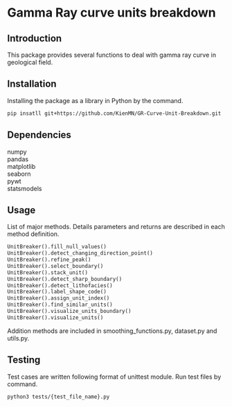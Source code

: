 # Gamma Ray curve units breakdown

## Introduction
This package provides several functions to deal with gamma ray curve in geological field.

## Installation
Installing the package as a library in Python by the command.
```bash
pip insatll git+https://github.com/KienMN/GR-Curve-Unit-Breakdown.git
```

## Dependencies
numpy  
pandas  
matplotlib  
seaborn  
pywt  
statsmodels

## Usage
List of major methods. Details parameters and returns are described in each method definition.
```python
UnitBreaker().fill_null_values()
UnitBreaker().detect_changing_direction_point()
UnitBreaker().refine_peak()
UnitBreaker().select_boundary()
UnitBreaker().stack_unit()
UnitBreaker().detect_sharp_boundary()
UnitBreaker().detect_lithofacies()
UnitBreaker().label_shape_code()
UnitBreaker().assign_unit_index()
UnitBreaker().find_similar_units()
UnitBreaker().visualize_units_boundary()
UnitBreaker().visualize_units()
```
Addition methods are included in smoothing_functions.py, dataset.py and utils.py.

## Testing
Test cases are written following format of unittest module. Run test files by command.
```bash
python3 tests/{test_file_name}.py
```
